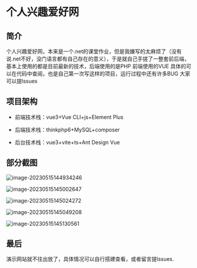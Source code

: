 # 个人兴趣爱好网

## 简介

个人兴趣爱好网，本来是一个.net的课堂作业，但是我嫌写的太麻烦了（没有说.net不好，没门语言都有自己存在的意义），于是就自己手搓了一整套前后端，基本上使用的都是目前最新的技术，后端使用的是PHP 前端使用的VUE 具体的可以在代码中查阅，也是自己第一次写这样的项目，运行过程中还有许多BUG 大家可以提lssues

## 项目架构

- 前端技术栈：vue3+Vue CLI+js+Element Plus

- 后端技术栈：thinkphp6+MySQL+composer

- 后台技术栈：vue3+vite+ts+Ant Design Vue

## 部分截图

![image-20230515144934246](https://cdn.itxnh.com/image-20230515144934246.png)

![image-20230515145002647](https://cdn.itxnh.com/image-20230515145002647.png)

![image-20230515145024272](https://cdn.itxnh.com/image-20230515145024272.png)

![image-20230515145049208](https://cdn.itxnh.com/image-20230515145049208.png)

![image-20230515145130561](https://cdn.itxnh.com/image-20230515145130561.png)

## 最后

演示网站就不往出放了，具体情况可以自行搭建查看，或者留言提lssues.
